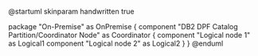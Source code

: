 @startuml
skinparam handwritten true

package "On-Premise" as OnPremise {
  component "DB2 DPF Catalog Partition/Coordinator Node" as Coordinator {
    component "Logical node 1" as Logical1
    component "Logical node 2" as Logical2
  }
}
@enduml
